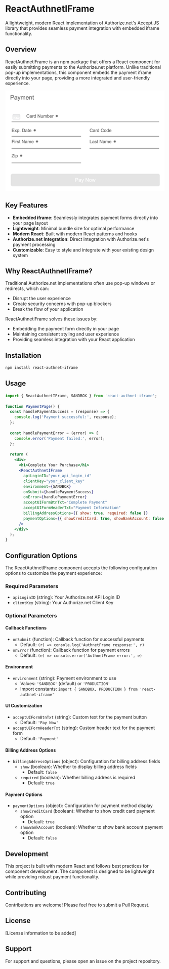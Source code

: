 # ReactAuthnetIFrame

A lightweight, modern React implementation of Authorize.net's Accept.JS library that provides seamless payment integration with embedded iframe functionality.

## Overview

ReactAuthnetIFrame is an npm package that offers a React component for easily submitting payments to the Authorize.net platform. Unlike traditional pop-up implementations, this component embeds the payment iframe directly into your page, providing a more integrated and user-friendly experience.

![Payment Form Screenshot](images/payment-form-screenshot.png)

## Key Features

- **Embedded iframe**: Seamlessly integrates payment forms directly into your page layout
- **Lightweight**: Minimal bundle size for optimal performance
- **Modern React**: Built with modern React patterns and hooks
- **Authorize.net Integration**: Direct integration with Authorize.net's payment processing
- **Customizable**: Easy to style and integrate with your existing design system

## Why ReactAuthnetIFrame?

Traditional Authorize.net implementations often use pop-up windows or redirects, which can:
- Disrupt the user experience
- Create security concerns with pop-up blockers
- Break the flow of your application

ReactAuthnetIFrame solves these issues by:
- Embedding the payment form directly in your page
- Maintaining consistent styling and user experience
- Providing seamless integration with your React application

## Installation

```bash
npm install react-authnet-iframe
```

## Usage

```jsx
import { ReactAuthnetIFrame, SANDBOX } from 'react-authnet-iframe';

function PaymentPage() {
  const handlePaymentSuccess = (response) => {
    console.log('Payment successful:', response);
  };

  const handlePaymentError = (error) => {
    console.error('Payment failed:', error);
  };

  return (
    <div>
      <h1>Complete Your Purchase</h1>
      <ReactAuthnetIFrame
        apiLoginID="your_api_login_id"
        clientKey="your_client_key"
        environment={SANDBOX}
        onSubmit={handlePaymentSuccess}
        onError={handlePaymentError}
        acceptUIFormBtnTxt="Complete Payment"
        acceptUIFormHeaderTxt="Payment Information"
        billingAddressOptions={{ show: true, required: false }}
        paymentOptions={{ showCreditCard: true, showBankAccount: false }}
      />
    </div>
  );
}
```

## Configuration Options

The ReactAuthnetIFrame component accepts the following configuration options to customize the payment experience:

### Required Parameters
- `apiLoginID` (string): Your Authorize.net API Login ID
- `clientKey` (string): Your Authorize.net Client Key

### Optional Parameters

#### Callback Functions
- `onSubmit` (function): Callback function for successful payments
  - Default: `(r) => console.log('AuthnetFrame response:', r)`
- `onError` (function): Callback function for payment errors
  - Default: `(e) => console.error('AuthnetFrame error:', e)`

#### Environment
- `environment` (string): Payment environment to use
  - Values: `'SANDBOX'` (default) or `'PRODUCTION'`
  - Import constants: `import { SANDBOX, PRODUCTION } from 'react-authnet-iframe'`

#### UI Customization
- `acceptUIFormBtnTxt` (string): Custom text for the payment button
  - Default: `'Pay Now'`
- `acceptUIFormHeaderTxt` (string): Custom header text for the payment form
  - Default: `'Payment'`

#### Billing Address Options
- `billingAddressOptions` (object): Configuration for billing address fields
  - `show` (boolean): Whether to display billing address fields
    - Default: `false`
  - `required` (boolean): Whether billing address is required
    - Default: `true`

#### Payment Options
- `paymentOptions` (object): Configuration for payment method display
  - `showCreditCard` (boolean): Whether to show credit card payment option
    - Default: `true`
  - `showBankAccount` (boolean): Whether to show bank account payment option
    - Default: `false`

## Development

This project is built with modern React and follows best practices for component development. The component is designed to be lightweight while providing robust payment functionality.

## Contributing

Contributions are welcome! Please feel free to submit a Pull Request.

## License

[License information to be added]

## Support

For support and questions, please open an issue on the project repository.
